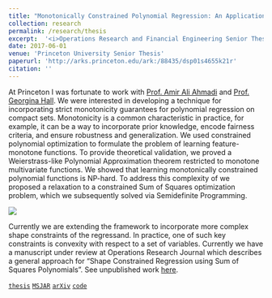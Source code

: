 ```yaml
---
title: "Monotonically Constrained Polynomial Regression: An Application of Sum of Squares Techniques and Semidefinite Programming"
collection: research
permalink: /research/thesis
excerpt:  '<i>Operations Research and Financial Engineering Senior Thesis, Winner of Procter & Gamble Prize for Outstanding Senior Thesis</i>'
date: 2017-06-01
venue: 'Princeton University Senior Thesis'
paperurl: 'http://arks.princeton.edu/ark:/88435/dsp01s4655k21r'
citation: ''
---
```

At Princeton I was fortunate to work with [Prof. Amir Ali Ahmadi](http://aaa.princeton.edu/) and [Prof. Georgina Hall](https://sites.google.com/view/georgina-hall). We were interested in developing a technique for incorporating strict monotonicity guarantees for polynomial regression on compact sets. Monotonicity is a common characteristic in practice, for example, it can be a way to incorporate prior knowledge, encode fairness criteria, and ensure robustness and generalization. We used constrained polynomial optimization to formulate the problem of learning feature-monotone functions. To provide theoretical validation, we proved a Weierstrass-like Polynomial Approximation theorem restricted to monotone multivariate functions. We showed that learning monotonically constrained polynomial functions is NP-hard. To address this complexity of we proposed a relaxation to a constrained Sum of Squares optimization problem, which we subsequently solved via Semidefinite Programming.

![](../../images/thesis.png)

Currently we are extending the framework to incorporate more complex shape constraints of the regressand. In practice, one of such
key constraints is convexity with respect to a set of variables. Currently we have a manuscript under review at Operations Research Journal which describes a general approach for “Shape Constrained Regression using Sum of Squares Polynomials”. See unpublished work [here](https://arxiv.org/abs/2004.03853).


[`thesis`](http://arks.princeton.edu/ark:/88435/dsp01s4655k21r)
[`MSJAR`](https://drive.google.com/file/d/1DQeItRRpwbtKIGad29YjfwU_uoDjuzWC/view)
[`arXiv`](https://arxiv.org/pdf/1806.06996.pdf)
[`code`](https://github.com/mcurmei627/dantzig)
